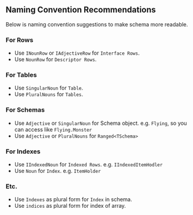 ## Naming Convention Recommendations
Below is naming convention suggestions to make schema more readable.

### For Rows
* Use `INounRow` or `IAdjectiveRow` for `Interface Rows`.
* Use `NounRow` for `Descriptor Rows`.

### For Tables
* Use `SingularNoun` for `Table`.
* Use `PluralNouns` for `Tables`.

### For Schemas
* Use `Adjective` or `SingularNoun` for Schema object. e.g. `Flying`, so you can access like `Flying.Monster`
* Use `Adjective` or `PluralNouns` for `Ranged<TSchema>`

### For Indexes
* Use `IIndexedNoun` for `Indexed Rows`. e.g. `IIndexedItemHodler`
* Use `Noun` for `Index`. e.g. `ItemHolder`

### Etc.
* Use `Indexes` as plural form for `Index` in schema.
* Use `indices` as plural form for index of array.

